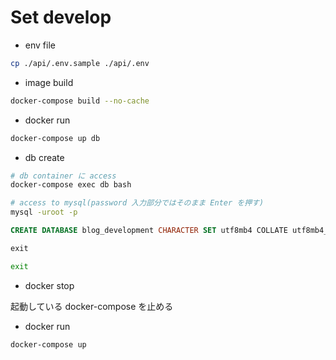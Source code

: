 # Set develop

- env file

```bash
cp ./api/.env.sample ./api/.env
```

- image build

```bash
docker-compose build --no-cache
```

- docker run

```bash
docker-compose up db
```

- db create

```bash
# db container に access
docker-compose exec db bash

# access to mysql(password 入力部分ではそのまま Enter を押す)
mysql -uroot -p
```

```sql
CREATE DATABASE blog_development CHARACTER SET utf8mb4 COLLATE utf8mb4_general_ci;

exit
```

```bash
exit
```

- docker stop

起動している docker-compose を止める

- docker run

```bash
docker-compose up
```
